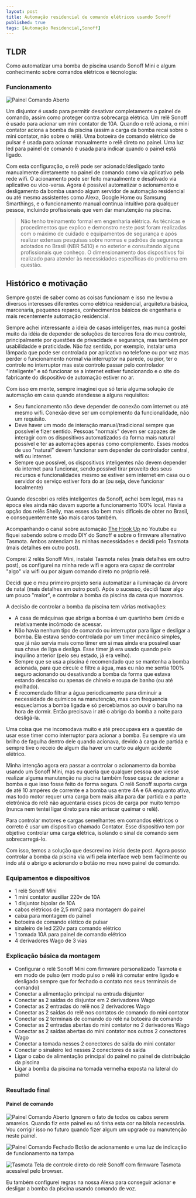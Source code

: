 ```yaml
---
layout: post
title: Automação residencial de comando elétricos usando Sonoff
published: true
tags: [Automação Residencial,Sonoff]
---
```


## TLDR

Como automatizar uma bomba de piscina usando Sonoff Mini e algum conhecimento sobre comandos elétricos e técnologia:

### Funcionamento

![Painel Comando Aberto](/img/posts/2022/painel-comando-aberto.png)

Um disjuntor é usado para permitir desativar completamente o painel de comando, assim como proteger contra sobrecarga elétrica. Um relê Sonoff é usado para acionar um mini contator de 10A. Quando o relê aciona, o mini contator aciona a bomba da piscina (assim a carga da bomba recai sobre o mini contator, não sobre o relê). Uma botoeira de comando elétrico de pulsar é usada para acionar manualmente o relê direto no painel. Uma luz led para painel de comando é usada para indicar quando o painel está ligado.

Com esta configuração, o relê pode ser acionado/desligado tanto manualmente diretamente no painel de comando como via aplicativo pela rede wifi. O acionamento pode ser feito manualmente e desativado via aplicativo ou vice-versa. Agora é possível automatizar o acionamento e desligamento da bomba usando algum servidor de automação residencial ou até mesmo assistentes como Alexa, Google Home ou Samsung Smarthings, e o funcionamento manual continua intuitivo para qualquer pessoa, incluindo profissionais que vem dar manutenção na piscina.

> Não tenho treinamento formal em engenharia elétrica. As técnicas e procedimentos que explico e demonstro neste post foram realizadas com o máximo de cuidado e equipamentos de segurança e após realizar extensas pesquisas sobre normas e padrões de segurança adotados no Brasil (NBR 5410) e no exterior e consultando alguns profissionais que conheço. O dimensionamento dos dispositivos foi realizado para atender às necessidades específicas do problema em questão. 

<!--more-->

## Histórico e motivação

Sempre gostei de saber como as coisas funcionam e isso me levou a diversos interesses diferentes como elétrica residencial, arquitetura básica, marcenaria, pequenos reparos, conhecimentos básicos de engenharia e mais recentemente automação residencial.

Sempre achei interessante a ideia de casas inteligentes, mas nunca gostei muito da idéia de depender de soluções de terceiros fora do meu controle, principalmente por questões de privacidade e segurança, mas também por usabilidadde e praticidade. Não faz sentido, por exemplo, instalar uma lâmpada que pode ser controlada por aplicativo no telefone ou por voz mas perder o funcionamento normal via interruptor na parede, ou pior, ter o controle no interruptor mas este controle passar pelo controlador "inteligente" e só funcionar se a internet estiver funcionando e o site do fabricante do dispositivo de automação estiver no ar.

Com isso em mente, sempre imaginei que só teria alguma solução de automação em casa quando atendesse a alguns requisitos:

- Seu funcionamento não deve depender de conexão com internet ou até mesmo wifi. Conexão deve ser um complemento da funcionalidade, não um requisito.
- Deve haver um modo de interação manual/tradicional sempre que possível e fizer sentido. Pessoas "normais" devem ser capazes de interagir com os dispositivos automatizados da forma mais natural possível e ter as automações apenas como complemento. Esses modos de uso "natural" devem funcionar sem depender de controlador central, wifi ou internet.
- Sempre que possível, os dispositivos inteligentes não devem depender da internet para funcionar, sendo possível tirar proveito dos seus recursos e funcionalidades mesmo se estiver sem internet em casa ou o servidor do serviço estiver fora do ar (ou seja, deve funcionar localmente)

Quando descobri os relês inteligentes da Sonoff, achei bem legal, mas na época eles ainda não davam suporte a funcionamento 100% local. Havia a opção dos relês Shelly, mas esses são bem mais difíceis de obter no Brasil, e consequentemente são mais caros também.

Acompanhando o canal sobre automação [The Hook Up](https://www.youtube.com/c/TheHookUp) no Youtube eu fiquei sabendo sobre o modo DIY do Sonoff e sobre o firmware alternativo Tasmota. Ambos antendiam às minhas necessidades e decidi pelo Tasmota (mais detalhes em outro post).

Comprei 2 relês Sonoff Mini, instalei Tasmota neles (mais detalhes em outro post), os configurei na minha rede wifi e agora era capaz de controlar "algo" via wifi ou por algum comando direto no próprio relê.

Decidi que o meu primeiro projeto seria automatizar a iluminação da árvore de natal (mais detalhes em outro post). Após o sucesso, decidi fazer algo um pouco "maior", e controlar a bomba da piscina da casa que moramos.

A decisão de controlar a bomba da piscina tem várias motivações:

- A casa de máquinas que abriga a bomba é um quartinho bem úmido e relativamente incômodo de acessar.
- Não havia nenhum tipo de comando ou interruptor para ligar e desligar a bomba. Ela estava sendo controlada por um timer mecânico simples, que já não servia mais como timer em si mas ainda era possível usar sua chave de liga e desliga. Esse timer já era usado quando pelo inquilino anterior (pelo seu estado, já era velho).
- Sempre que se usa a piscina é recomendado que se mantenha a bomba acionada, para que circule e filtre a água, mas eu não me sentia 100% seguro acionando ou desativando a bomba da forma que estava estando descalso ou apenas de chinelo e roupa de banho (ou até molhado).
- É recomendado filtrar a água periodicamente para diminuir a necessidade de químicos na manutenção, mas com frequencia esquecíamos a bomba ligada e só percebíamos ao ouvir o barulho na hora de dormir. Então precisava ir até o abrigo da bomba a noite para desligá-la.

Uma coisa que me incomodava muito e até preocupava era a questão de usar esse timer como interruptor para acionar a bomba. Eu sempre via um brilho de fagulha dentro dele quando acionava, devido à carga de partida e sempre tive o receio de algum dia haver um curto ou algum acidente elétrico.

Minha intenção agora era passar a controlar o acionamento da bomba usando um Sonoff Mini, mas eu queria que qualquer pessoa que viesse realizar alguma manutenção na piscina também fosse capaz de acionar a bomba e que isso fosse feito de forma segura. O relê Sonoff suporta carga de até 10 ampéres de corrente e a bomba usa entre 4A e 6A enquanto ativa, mas todo motor requer uma carga bem mais alta para dar partida e a parte eletrônica do relê não aguentaria esses picos de carga por muito tempo (nunca nem tentei ligar direto para não arriscar queimar o relê).

Para controlar motores e cargas semelhantes em comandos elétricos o correto é usar um dispositivo chamado Contator. Esse dispositivo tem por objetivo controlar uma carga elétrica, isolando o sinal de comando sem sobrecarregá-lo.

Com isso, temos a solução que descrevi no início deste post. Agora posso controlar a bomba da piscina via wifi pela interface web bem facilmente ou indo até o abrigo e acionando o botão no meu novo painel de comando.


### Equipamentos e dispositivos
- 1 relê Sonoff Mini
- 1 mini contator auxiliar 220v de 10A
- 1 disjuntor bipolar de 10A
- cabos elétricos de 2,5 mm2 para montagem do painel
- caixa para montagem do painel
- botoeira de comando elético de pulsar
- sinaleiro de led 220v para comando elétrico
- 1 tomada 10A para painel de comando elétrico
- 4 derivadores Wago de 3 vias

### Explicação básica da montagem
- Configurar o relê Sonoff Mini com firmware personalizado Tasmota e em modo de pulso (em modo pulso o relê irá comutar entre ligado e desligado sempre que for fechado o contato nos seus terminais de comando)
- Conectar a alimentação principal na entrada disjuntor
- Conectar as 2 saídas do disjuntor em 2 derivadores Wago
- Conectar as 2 entradas do relê nos 2 derivadores Wago
- Conectar as 2 saídas do relê nos contatos de comando do mini contator
- Conectar os 2 terminais de comando do relê na botoeira de comando
- Conectar as 2 entradas abertas do mini contator no 2 derivadores Wago
- Conectar as 2 saídas abertas do mini contator nos outros 2 conectores Wago
- Conectar a tomada nesses 2 conectores de saída do mini contator
- Conectar o sinaleiro led nesses 2 conectores de saída
- Ligar o cabo de alimentação principal do painel no painel de distribuição da piscina
- Ligar a bomba da piscina na tomada vermelha exposta na lateral do painel

### Resultado final

#### Painel de comando
![Painel Comando Aberto](/img/posts/2022/painel-comando-aberto.png)
Ignorem o fato de todos os cabos serem amarelos. Quando fiz este painel eu só tinha esta cor na bitola necessária. Vou corrigir isso no futuro quando fizer algum um upgrade ou manutenção neste painel.

![Painel Comando Fechado](/img/posts/2022/painel-comando-fechado.png)
Botão de acionamento e uma luz de indicação de funcionamento na tampa

![Tasmota](/img/posts/2022/tasmota.png)
Tela de controle direto do relê Sonoff com firmware Tasmota acessível pelo browser.

Eu também configurei regras na nossa Alexa para conseguir acionar e desligar a bomba da piscina usando comando de voz.
